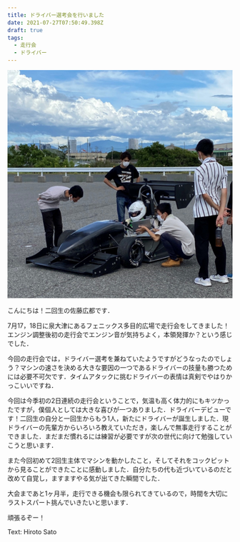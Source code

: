 ```yaml
---
title: ドライバー選考会を行いました
date: 2021-07-27T07:50:49.398Z
draft: true
tags:
  - 走行会
  - ドライバー
---
```

![](s__3850475-2-.jpg)

こんにちは！二回生の佐藤広都です．

7月17，18日に泉大津にあるフェニックス多目的広場で走行会をしてきました！エンジン調整後初の走行会でエンジン音が気持ちよく，本領発揮か？という感じでした．

今回の走行会では，ドライバー選考を兼ねていたようですがどうなったのでしょう？マシンの速さを決める大きな要因の一つであるドライバーの技量も勝つためには必要不可欠です．タイムアタックに挑むドライバーの表情は真剣でやはりかっこいいですね．

今回は今季初の2日連続の走行会ということで，気温も高く体力的にもキツかったですが，僕個人としては大きな喜びが一つありました．ドライバーデビューです！二回生の自分と一回生からもう1人，新たにドライバーが誕生しました．現ドライバーの先輩方からいろいろ教えていただき，楽しんで無事走行することができました．まだまだ慣れるには練習が必要ですが次の世代に向けて勉強していこうと思います．

また今回初めて2回生主体でマシンを動かしたこと，そしてそれをコックピットから見ることができたことに感動しました．自分たちの代も近づいているのだと改めて自覚し，ますますやる気が出てきた瞬間でした．

大会まであと1ヶ月半，走行できる機会も限られてきているので，時間を大切にラストスパート挑んでいきたいと思います．

頑張るぞー！

Text: Hiroto Sato